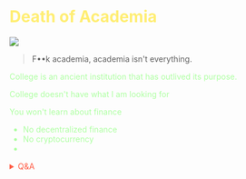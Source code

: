 # <span style='color:#ffee74;'> Death of Academia</span>

![](https://media3.giphy.com/media/TtV2avCuj8gsmcnRua/giphy.gif)

> F••k academia, academia isn't everything.

<span style='color:#aeffa2;'>

College is an ancient institution that has outlived its purpose. 

College doesn't have what I am looking for

You won't learn about finance
-  No decentralized finance
- No cryptocurrency
- 

<!-- Prince Kaizen Namwali -->

<span style='color:#ff5d46;'>

<details markdown='1'><summary>Q&A</summary>

![](https://i.redd.it/dh8cwxg8b8w61.png)

1. **Why do you say, F••k college?**
- It served its purpose once, but now it ruins the lives of people

2. **What analogy do you think best describes college?**
- I think the analogy of religion goes perfectly well with college. College is a religion that surpasses the influence of every major religion in the world and somehow gaining a degree is tied to attaining Nirvana(Buddhism), Salvation(Christianity),

3. **Does academia as a whole possess a threat or is it limited to College?**
- Its tied to both. Homeschooling and self taught has come a long way that it doesn't make sense what college does

4. **Why do you believe people go to college?**
- magical thinking (cognitive distortion)

5. **What's your take on standardized testing?**
- F••k that. Its like a rite of passage into the religion that will teach you communism and cultivate your soul

6. **What would make you go to college?**
- One: Shorter! One year or less. F••k that 4 year S••t.
- Two: if I got straight into the classes that I want instead if trying to be ripped off by classes that the government wants you to take
- Three: if they taught about Block chain, decentralized applications, real world finance and stuff that really matters
- Four: offered a free trial

7. **Do people who graduate from college really own their degree?**
- No, they don't. Its like the banks, centralized currency, fiat currency. You have to believe you have control, but you don't.

8. **What was the original purpose of college?**
-

9. **What is the purpose of college today?**
- To make money while providing a useless service whose products is worthless. Its similar to those network marketing pyramid ponzi scheme organized crime business who make money through word of mouth social engineering while providing a nonexistent service and product.

10. **What will replace college?**
- Real education, reality...

11. **Will college ever be replaced?**
- Hell yeah, the future is competitive. Creators abandoning patreon in favor of only fans is a great example

12. **What's your stance on the college admissions scandal?**
- Its F•••••g pathetic. Its an example of privileged people displaying their lack of gratitude when they possess the connections and resources that far exceed any third party institution or credential to make it big in life. Its an insult to the poor, an insult to....

13. How much should one spend towards their education?
- Less than $20,000 maximum or only the amount can afford

14. Why are people in debt idiots?
- Because they choose to and having $150,000 is just F•••••g dumb!
</details>

</span>
